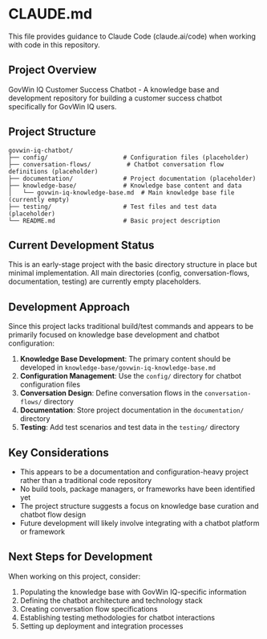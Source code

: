 # CLAUDE.md

This file provides guidance to Claude Code (claude.ai/code) when working with code in this repository.

## Project Overview

GovWin IQ Customer Success Chatbot - A knowledge base and development repository for building a customer success chatbot specifically for GovWin IQ users.

## Project Structure

```
govwin-iq-chatbot/
├── config/                     # Configuration files (placeholder)
├── conversation-flows/          # Chatbot conversation flow definitions (placeholder)
├── documentation/              # Project documentation (placeholder)
├── knowledge-base/             # Knowledge base content and data
│   └── govwin-iq-knowledge-base.md  # Main knowledge base file (currently empty)
├── testing/                    # Test files and test data (placeholder)
└── README.md                   # Basic project description
```

## Current Development Status

This is an early-stage project with the basic directory structure in place but minimal implementation. All main directories (config, conversation-flows, documentation, testing) are currently empty placeholders.

## Development Approach

Since this project lacks traditional build/test commands and appears to be primarily focused on knowledge base development and chatbot configuration:

1. **Knowledge Base Development**: The primary content should be developed in `knowledge-base/govwin-iq-knowledge-base.md`
2. **Configuration Management**: Use the `config/` directory for chatbot configuration files
3. **Conversation Design**: Define conversation flows in the `conversation-flows/` directory
4. **Documentation**: Store project documentation in the `documentation/` directory
5. **Testing**: Add test scenarios and test data in the `testing/` directory

## Key Considerations

- This appears to be a documentation and configuration-heavy project rather than a traditional code repository
- No build tools, package managers, or frameworks have been identified yet
- The project structure suggests a focus on knowledge base curation and chatbot flow design
- Future development will likely involve integrating with a chatbot platform or framework

## Next Steps for Development

When working on this project, consider:
1. Populating the knowledge base with GovWin IQ-specific information
2. Defining the chatbot architecture and technology stack
3. Creating conversation flow specifications
4. Establishing testing methodologies for chatbot interactions
5. Setting up deployment and integration processes